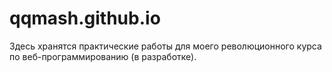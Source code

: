 # qqmash.github.io
Здесь хранятся практические работы для моего революционного курса по веб-программированию (в разработке).

